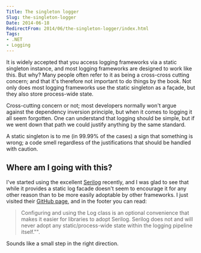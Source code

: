 ```yaml
---
Title: The singleton logger
Slug: the-singleton-logger
Date: 2014-06-18
RedirectFrom: 2014/06/the-singleton-logger/index.html
Tags:
- .NET
- Logging
---
```


It is widely accepted that you access logging frameworks via a static singleton instance, and most logging frameworks are designed to work like this. But why? Many people often refer to it as being a cross-cross cutting concern; and that it's therefore not important to do things by the book. Not only does most logging frameworks use the static singleton as a façade, but they also store process-wide state.

<!--excerpt-->

Cross-cutting concern or not; most developers normally won't argue against the dependency inversion principle, but when it comes to logging it all seem forgotten. One can understand that logging should be simple, but if we went down that path we could justify anything by the same standard.

A static singleton is to me (in 99.99% of the cases) a sign that something is wrong; a code smell regardless of the justifications that should be handled with caution. 

## Where am I going with this?

I've started using the excellent [Serilog](http://serilog.net/) recently, and I was glad to see that while it provides a static log facade doesn't seem to encourage it for any other reason than to be more easily adoptable by other frameworks. I just visited their [GitHub page](https://github.com/serilog/serilog/wiki/Getting-Started), and in the footer you can read:

> Configuring and using the Log class is an optional convenience that makes it easier for libraries to adopt Serilog. Serilog does not and will never adopt any static/process-wide state within the logging pipeline itself."". 

Sounds like a small step in the right direction.